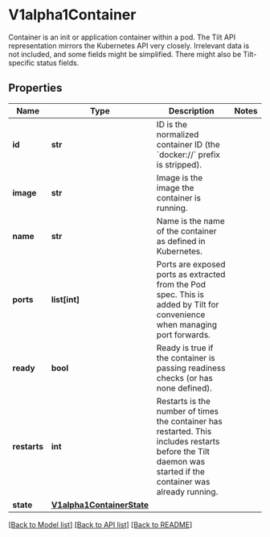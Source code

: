 # V1alpha1Container

Container is an init or application container within a pod.  The Tilt API representation mirrors the Kubernetes API very closely. Irrelevant data is not included, and some fields might be simplified.  There might also be Tilt-specific status fields.
## Properties
Name | Type | Description | Notes
------------ | ------------- | ------------- | -------------
**id** | **str** | ID is the normalized container ID (the &#x60;docker://&#x60; prefix is stripped). | 
**image** | **str** | Image is the image the container is running. | 
**name** | **str** | Name is the name of the container as defined in Kubernetes. | 
**ports** | **list[int]** | Ports are exposed ports as extracted from the Pod spec.  This is added by Tilt for convenience when managing port forwards. | 
**ready** | **bool** | Ready is true if the container is passing readiness checks (or has none defined). | 
**restarts** | **int** | Restarts is the number of times the container has restarted.  This includes restarts before the Tilt daemon was started if the container was already running. | 
**state** | [**V1alpha1ContainerState**](V1alpha1ContainerState.md) |  | 

[[Back to Model list]](../README.md#documentation-for-models) [[Back to API list]](../README.md#documentation-for-api-endpoints) [[Back to README]](../README.md)


